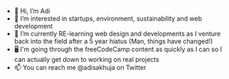 - 👋 Hi, I’m Adi
- 👀 I’m interested in startups, environment, sustainability and web development
- 🌱 I’m currently RE-learning web design and developments as I venture back into the field after a 5 year hiatus (Man, things have changed!)
- 🖥️ I'm going through the freeCodeCamp content as quickly as I can so I can actually get down to working on real projects
- 📫 You can reach me @adisakhuja on Twitter

<!---
adityasakhuja/adityasakhuja is a ✨ special ✨ repository because its `README.md` (this file) appears on your GitHub profile.
You can click the Preview link to take a look at your changes.
--->
